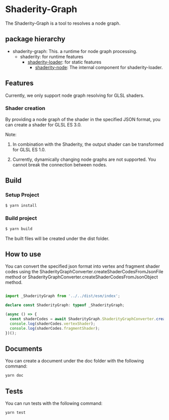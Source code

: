 # Shaderity-Graph

The Shaderity-Graph is a tool to resolves a node graph.

## package hierarchy

- shaderity-graph: This. a runtime for node graph processing.
    - shaderity: for runtime features
        - [shaderity-loader](https://github.com/actnwit/shaderity-loader): for static features
            - [shaderity-node](https://github.com/actnwit/shaderity-node): The internal component for shaderity-loader.

## Features

Currently, we only support node graph resolving for GLSL shaders.

### Shader creation

By providing a node graph of the shader in the specified JSON format, you can create a shader for GLSL ES 3.0.

Note:

1. In combination with the Shaderity, the output shader can be transformed for GLSL ES 1.0.

2. Currently, dynamically changing node graphs are not supported. You cannot break the connection between nodes.

## Build

### Setup Project

```bash
$ yarn install
```

### Build project

```bash
$ yarn build
```
The built files will be created under the dist folder.

## How to use

You can convert the specified json format into vertex and fragment shader codes using the ShaderityGraphConverter.createShaderCodesFromJsonFile method or ShaderityGraphConverter.createShaderCodesFromJsonObject method.

```typescript

import _ShaderityGraph from '../../dist/esm/index';

declare const ShaderityGraph: typeof _ShaderityGraph;

(async () => {
  const shaderCodes = await ShaderityGraph.ShaderityGraphConverter.createShaderCodesFromJsonFile('./shaderNodeGraph.json');
  console.log(shaderCodes.vertexShader);
  console.log(shaderCodes.fragmentShader);
})();


```

## Documents

You can create a document under the doc folder with the following command:

``` bash
yarn doc
```

## Tests

You can run tests with the following command:

``` bash
yarn test
```
